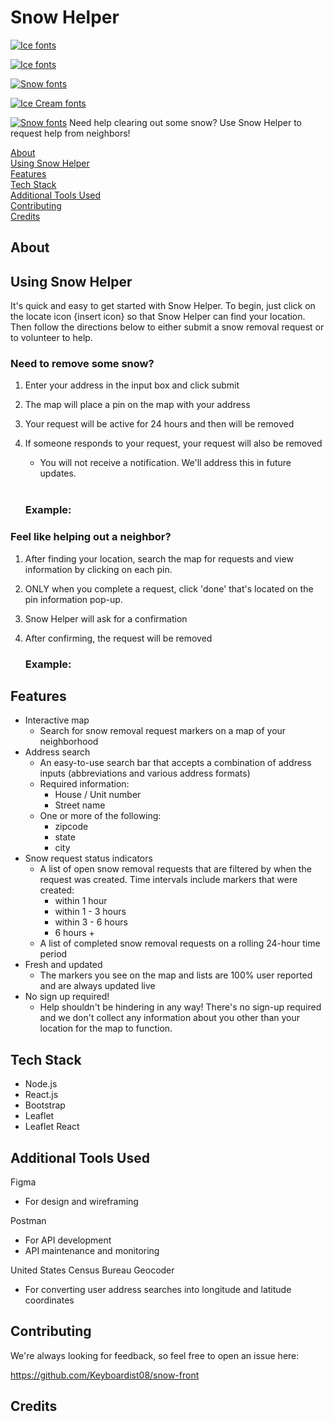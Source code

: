 # Snow Helper

[![Ice fonts](https://see.fontimg.com/api/renderfont4/2z5e/eyJyIjoiZnMiLCJoIjoxNTIsInciOjE2MDAsImZzIjo5NSwiZmdjIjoiIzFBQ0VGNyIsImJnYyI6IiNGRkZGRkYiLCJ0IjoxfQ/U25vd2ZhbGw/estave.png)](https://www.fontspace.com/category/ice)

[![Ice fonts](https://see.fontimg.com/api/renderfont4/6YvAv/eyJyIjoiZnMiLCJoIjoxNTIsInciOjE2MDAsImZzIjo5NSwiZmdjIjoiIzFBQ0VGNyIsImJnYyI6IiNGRkZGRkYiLCJ0IjoxfQ/U25vd2ZhbGw/frozbite.png)](https://www.fontspace.com/category/ice)

[![Snow fonts](https://see.fontimg.com/api/renderfont4/RMo/eyJyIjoiZnMiLCJoIjoyMjksInciOjE2MDAsImZzIjoxNDMsImZnYyI6IiMxQUNFRjciLCJiZ2MiOiIjRkZGRkZGIiwidCI6MX0/U25vd2ZhbGw/al-snowmen.png)](https://www.fontspace.com/category/snow)

[![Ice Cream fonts](https://see.fontimg.com/api/renderfont4/ZVLgB/eyJyIjoiZnMiLCJoIjoxMTcsInciOjE2MDAsImZzIjo3MywiZmdjIjoiIzFBQ0VGNyIsImJnYyI6IiNGRkZGRkYiLCJ0IjoxfQ/U25vd2ZhbGw/sweetie-summer-personal-use.png)](https://www.fontspace.com/category/ice-cream)

[![Snow fonts](https://see.fontimg.com/api/renderfont4/RyxW/eyJyIjoiZnMiLCJoIjoxNDksInciOjE2MDAsImZzIjo5MywiZmdjIjoiIzFBQ0VGNyIsImJnYyI6IiNGRkZGRkYiLCJ0IjoxfQ/U25vd2ZhbGw/cf-tuques-regular.png)](https://www.fontspace.com/category/snow)
Need help clearing out some snow? Use Snow Helper to request help from neighbors!

[About](#about)
<br>
[Using Snow Helper](#using-snow-helper)
<br>
[Features](#features)
<br>
[Tech Stack](#tech-stack)
<br>
[Additional Tools Used](#additional-tools-used)
<br>
[Contributing](#contributing)
<br>
[Credits](#credits)

## About

## Using Snow Helper

It's quick and easy to get started with Snow Helper. To begin, just click on the locate icon {insert icon} so that Snow Helper can find your location. Then follow the directions below to either submit a snow removal request or to volunteer to help.

### Need to remove some snow?

1. Enter your address in the input box and click submit
2. The map will place a pin on the map with your address
3. Your request will be active for 24 hours and then will be removed
4. If someone responds to your request, your request will also be removed

   - You will not receive a notification. We'll address this in future updates.
     <br>
     <br>

   ### Example:

### Feel like helping out a neighbor?

1. After finding your location, search the map for requests and view information by clicking on each pin.
2. ONLY when you complete a request, click 'done' that's located on the pin information pop-up.
3. Snow Helper will ask for a confirmation
4. After confirming, the request will be removed

   ### Example:

## Features

- Interactive map
  - Search for snow removal request markers on a map of your neighborhood
- Address search
  - An easy-to-use search bar that accepts a combination of address inputs (abbreviations and various address formats)
  - Required information:
    - House / Unit number
    - Street name
  - One or more of the following:
    - zipcode
    - state
    - city
- Snow request status indicators
  - A list of open snow removal requests that are filtered by when the request was created. Time intervals include markers that were created:
    - within 1 hour
    - within 1 - 3 hours
    - within 3 - 6 hours
    - 6 hours +
  - A list of completed snow removal requests on a rolling 24-hour time period
- Fresh and updated
  - The markers you see on the map and lists are 100% user reported and are always updated live
- No sign up required!
  - Help shouldn't be hindering in any way! There's no sign-up required and we don't collect any information about you other than your location for the map to function.

## Tech Stack

- Node.js
- React.js
- Bootstrap
- Leaflet
- Leaflet React

## Additional Tools Used

Figma

- For design and wireframing

Postman

- For API development
- API maintenance and monitoring

United States Census Bureau Geocoder

- For converting user address searches into longitude and latitude coordinates

## Contributing

We're always looking for feedback, so feel free to open an issue here:

https://github.com/Keyboardist08/snow-front

## Credits
